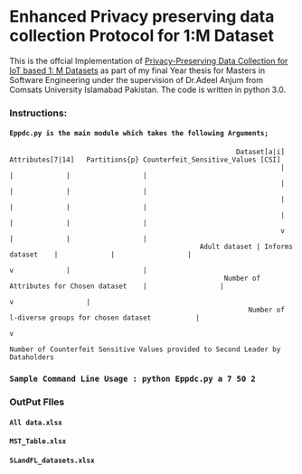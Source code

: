 # Enhanced Privacy preserving data collection Protocol for 1:M Dataset

This is the offcial Implementation of [Privacy-Preserving Data Collection for IoT based 1: M Datasets](https://link.springer.com/article/10.1007/s11042-021-10562-3) as part of my final Year thesis for Masters in Software Engineering under the supervision of Dr.Adeel Anjum from Comsats University Islamabad Pakistan.
The code is written in python 3.0.


### Instructions:

#### `Eppdc.py is the main module which takes the following Arguments;` 

                                                            Dataset[a|i] Attributes[7|14]   Partitions{p} Counterfeit_Sensitive_Values [CSI]
                                                                       |              |             |                  |
                                                                       |              |             |                  |
                                                                       |              |             |                  |
                                                                       |              |             |                  |
                                                                       v              |             |                  |
                                                   Adult dataset | Informs dataset    |             |                  |
                                                                                      v             |                  |
                                                         Number of Attributes for Chosen dataset    |                  |
                                                                                                    v                  |
                                                               Number of l-diverse groups for chosen dataset           |  
                                                                                                                       v
                                                                       Number of Counterfeit Sensitive Values provided to Second Leader by Dataholders

### `Sample Command Line Usage : python Eppdc.py a 7 50 2`

### OutPut FIles
#### `All data.xlsx`
#### `MST_Table.xlsx` 
#### `SLandFL_datasets.xlsx`

